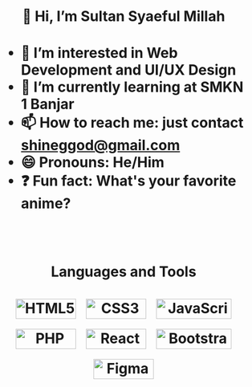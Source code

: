 <h1 align="center">👋 Hi, I’m Sultan Syaeful Millah<h1/>

- 👀 I’m interested in Web Development and UI/UX Design
- 🌱 I’m currently learning at SMKN 1 Banjar
- 📫 How to reach me: just contact [shineggod@gmail.com](mailto:shineggod@gmail.com)
- 😄 Pronouns: He/Him
- ❓ Fun fact: What's your favorite anime?

<br>
<div align="center">

#### Languages and Tools

<div style="display: flex; justify-content: center; flex-wrap: wrap; gap: 20px;">
  <img src="https://img.shields.io/badge/-HTML5-E34F26?style=flat&logo=html5&logoColor=white" style="width: 120px; height: 40px;" alt="HTML5">
  <img src="https://img.shields.io/badge/-CSS3-1572B6?style=flat&logo=css3&logoColor=white" style="width: 120px; height: 40px;" alt="CSS3">
  <img src="https://img.shields.io/badge/-JavaScript-F7DF1E?style=flat&logo=javascript&logoColor=black" style="width: 150px; height: 40px;" alt="JavaScript">
  <img src="https://img.shields.io/badge/-PHP-777BB4?style=flat&logo=php&logoColor=white" style="width: 120px; height: 40px;" alt="PHP">
  <img src="https://img.shields.io/badge/-React-61DAFB?style=flat&logo=react&logoColor=black" style="width: 120px; height: 40px;" alt="React">
  <img src="https://img.shields.io/badge/-Bootstrap-563D7C?style=flat&logo=bootstrap&logoColor=white" style="width: 150px; height: 40px;" alt="Bootstrap">
  <img src="https://img.shields.io/badge/-Figma-F24E1E?style=flat&logo=figma&logoColor=white" style="width: 120px; height: 40px;" alt="Figma">
</div>

</div>
<div/>


<!---
Shinee000ZZZ/Shinee000ZZZ is a ✨ special ✨ repository because its `README.md` (this file) appears on your GitHub profile.
You can click the Preview link to take a look at your changes.
--->
